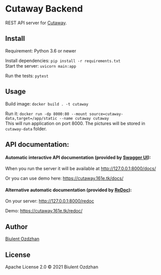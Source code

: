 # Cutaway Backend

REST API server for [Cutaway](https://github.com/cutaway-inc/cutaway).

## Install

Requirement: Python 3.6 or newer

Install dependencies: `pip install -r requirements.txt`<br>
Start the server: `uvicorn main:app`

Run the tests: `pytest`

## Usage

Build image: `docker build . -t cutaway`

Run it: `docker run -dp 8000:80 --mount source=cutaway-data,target=/app/static --name cutaway cutaway`
<br>This will run application on port 8000.
The pictures will be stored in `cutaway-data` folder.

## API documentation:
#### Automatic interactive API documentation (provided by <a href="https://github.com/swagger-api/swagger-ui" class="external-link" target="_blank">Swagger UI</a>):
When you run the server it will be available at
http://127.0.0.1:8000/docs/

Or you can use demo here:
https://cutaway.161e.tk/docs/

#### Alternative automatic documentation (provided by <a href="https://github.com/Rebilly/ReDoc" class="external-link" target="_blank">ReDoc</a>):
On your server: http://127.0.0.1:8000/redoc

Demo: https://cutaway.161e.tk/redoc/

## Author
[Biulent Ozdzhan](https://github.com/air17)

## License

Apache License 2.0 © 2021 Biulent Ozdzhan
